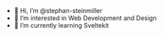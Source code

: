 - 👋 Hi, I’m @stephan-steinmiller
- 👀 I’m interested in Web Development and Design
- 🌱 I’m currently learning Sveltekit

<!---
- 📫 How to reach me: stephansteinmiller@proton.me
- 💞️ I’m looking to collaborate on ...
stephan-steinmiller/stephan-steinmiller is a ✨ special ✨ repository because its `README.md` (this file) appears on your GitHub profile.
You can click the Preview link to take a look at your changes.
--->

